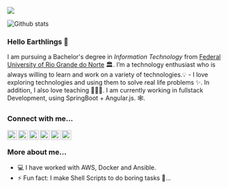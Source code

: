 ![](https://visitor-badge.glitch.me/badge?page_id=jrogeriosilva.jrogeriosilva)

![Github stats](https://github-readme-stats.vercel.app/api?username=jrogeriosilva&show_icons=true&hide_border=true)

### Hello Earthlings 👋


I am pursuing a Bachelor's degree in _Information Technology_ from [Federal University of Rio Grande do Norte](https://ufrn.br/) 🏛.
I’m a technology enthusiast who is always willing to learn and work on a variety of technologies.💡 - I love exploring technologies and using them to solve real life problems ✨. In addition, I also love teaching 👨🏻‍💻. I am currently working in fullstack Development, using SpringBoot + Angular.js. 🕸️.

### Connect with me...

<a href="https://linkedin.com/in/jrogeriosilva">
  <img align="left" alt="Rogério's Linkdein" width="22px" src="https://cdn.jsdelivr.net/npm/simple-icons@v3/icons/linkedin.svg" />
</a>
<a href="https://github.com/jrogeriosilva">
  <img align="left" alt="Rogério's Github" width="22px" src="https://cdn.jsdelivr.net/npm/simple-icons@v3/icons/github.svg" />
</a>
<a href="https://t.me/joserogerio">
  <img align="left" alt="Rogério's Telegram" width="22px" src="https://cdn.jsdelivr.net/npm/simple-icons@v3/icons/telegram.svg" />
</a>
<a href="https://instagram.com/jrogerio.s/">
  <img align="left" alt="Rogério's Instagram" width="22px" src="https://cdn.jsdelivr.net/npm/simple-icons@v3/icons/instagram.svg" />
</a>
<a href="https://www.facebook.com/joserogeriosilva/">
  <img align="left" alt="Rogério's Facebook" width="22px" src="https://cdn.jsdelivr.net/npm/simple-icons@v3/icons/facebook.svg" />
</a>

<a href="https://twitter.com/jrogerio">
  <img align="left" alt="Rogério's Twitter" width="22px" src="https://cdn.jsdelivr.net/npm/simple-icons@v3/icons/twitter.svg" />
</a>

<br />

### More about me...

- 💻 I have worked with AWS, Docker and Ansible.
- ⚡ Fun fact: I make Shell Scripts to do boring tasks 🤣...

